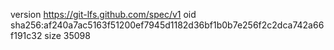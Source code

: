 version https://git-lfs.github.com/spec/v1
oid sha256:af240a7ac5163f51200ef7945d1182d36bf1b0b7e256f2c2dca742a66f191c32
size 35098
